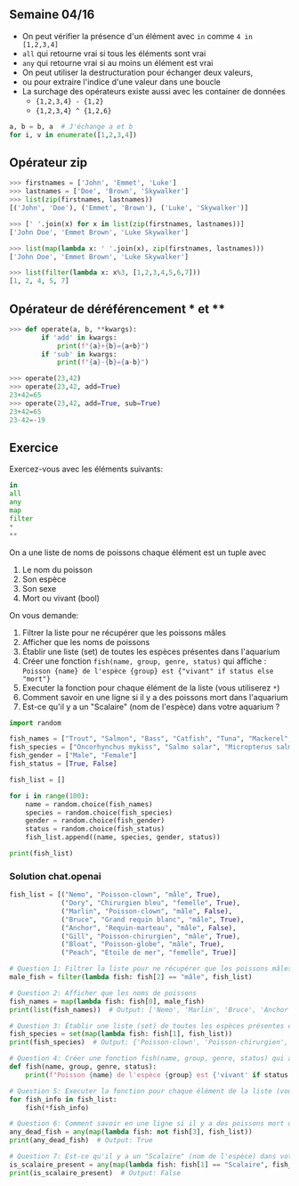 ## Semaine 04/16

- On peut vérifier la présence d'un élément avec `in` comme `4 in [1,2,3,4]`
- `all` qui retourne vrai si tous les éléments sont vrai
- `any` qui retourne vrai si au moins un élément est vrai
- On peut utiliser la destructuration pour échanger deux valeurs, 
- ou pour extraire l'indice d'une valeur dans une boucle 
- La surchage des opérateurs existe aussi avec les container de données
  - `{1,2,3,4} - {1,2}`
  - `{1,2,3,4} ^ {1,2,6}`

```python
a, b = b, a  # J'échange a et b
for i, v in enumerate([1,2,3,4])
```

## Opérateur zip

```python
>>> firstnames = ['John', 'Emmet', 'Luke']
>>> lastnames = ['Doe', 'Brown', 'Skywalker']
>>> list(zip(firstnames, lastnames))
[('John', 'Doe'), ('Emmet', 'Brown'), ('Luke', 'Skywalker')]

>>> [' '.join(x) for x in list(zip(firstnames, lastnames))]
['John Doe', 'Emmet Brown', 'Luke Skywalker']

>>> list(map(lambda x: ' '.join(x), zip(firstnames, lastnames)))
['John Doe', 'Emmet Brown', 'Luke Skywalker']

>>> list(filter(lambda x: x%3, [1,2,3,4,5,6,7]))
[1, 2, 4, 5, 7]
```

## Opérateur de déréférencement * et **

```python
>>> def operate(a, b, **kwargs):
        if 'add' in kwargs:
            print(f"{a}+{b}={a+b}")
        if 'sub' in kwargs:
            print(f"{a}-{b}={a-b}")

>>> operate(23,42)
>>> operate(23,42, add=True)
23+42=65
>>> operate(23,42, add=True, sub=True)
23+42=65
23-42=-19
```

## Exercice

Exercez-vous avec les éléments suivants:

```python
in 
all
any 
map
filter
*
**
```

On a une liste de noms de poissons chaque élément est un tuple avec 

1. Le nom du poisson
2. Son espèce
3. Son sexe
4. Mort ou vivant (bool)

On vous demande: 
1. Filtrer la liste pour ne récupérer que les poissons mâles
2. Afficher que les noms de poissons
3. Établir une liste (set) de toutes les espèces présentes dans l'aquarium
4. Créer une fonction `fish(name, group, genre, status)` qui affiche :
    `Poisson {name} de l'espèce {group} est {"vivant" if status else "mort"}`
5. Executer la fonction pour chaque élément de la liste (vous utiliserez `*`)
6. Comment savoir en une ligne si il y a des poissons mort dans l'aquarium
7. Est-ce qu'il y a un "Scalaire" (nom de l'espèce) dans votre aquarium ?

```python
import random

fish_names = ["Trout", "Salmon", "Bass", "Catfish", "Tuna", "Mackerel", "Sardine", "Haddock", "Halibut", "Cod"]
fish_species = ["Oncorhynchus mykiss", "Salmo salar", "Micropterus salmoides", "Ictalurus punctatus", "Thunnus albacares", "Scomber scombrus", "Sardina pilchardus", "Melanogrammus aeglefinus", "Hippoglossus hippoglossus", "Gadus morhua"]
fish_gender = ["Male", "Female"]
fish_status = [True, False]

fish_list = []

for i in range(100):
    name = random.choice(fish_names)
    species = random.choice(fish_species)
    gender = random.choice(fish_gender)
    status = random.choice(fish_status)
    fish_list.append((name, species, gender, status))

print(fish_list)
```

### Solution chat.openai

```python
fish_list = [("Nemo", "Poisson-clown", "mâle", True),
             ("Dory", "Chirurgien bleu", "femelle", True),
             ("Marlin", "Poisson-clown", "mâle", False),
             ("Bruce", "Grand requin blanc", "mâle", True),
             ("Anchor", "Requin-marteau", "mâle", False),
             ("Gill", "Poisson-chirurgien", "mâle", True),
             ("Bloat", "Poisson-globe", "mâle", True),
             ("Peach", "Etoile de mer", "femelle", True)]

# Question 1: Filtrer la liste pour ne récupérer que les poissons mâles
male_fish = filter(lambda fish: fish[2] == "mâle", fish_list)

# Question 2: Afficher que les noms de poissons
fish_names = map(lambda fish: fish[0], male_fish)
print(list(fish_names))  # Output: ['Nemo', 'Marlin', 'Bruce', 'Anchor', 'Gill', 'Bloat']

# Question 3: Établir une liste (set) de toutes les espèces présentes dans l'aquarium
fish_species = set(map(lambda fish: fish[1], fish_list))
print(fish_species)  # Output: {'Poisson-clown', 'Poisson-chirurgien', 'Chirurgien bleu', 'Etoile de mer', 'Requin-marteau', 'Grand requin blanc', 'Poisson-globe'}

# Question 4: Créer une fonction fish(name, group, genre, status) qui affiche : Poisson {name} de l'espèce {group} est {"vivant" if status else "mort"}
def fish(name, group, genre, status):
    print(f"Poisson {name} de l'espèce {group} est {'vivant' if status else 'mort'}")

# Question 5: Executer la fonction pour chaque élément de la liste (vous utiliserez *)
for fish_info in fish_list:
    fish(*fish_info)

# Question 6: Comment savoir en une ligne si il y a des poissons mort dans l'aquarium
any_dead_fish = any(map(lambda fish: not fish[3], fish_list))
print(any_dead_fish)  # Output: True

# Question 7: Est-ce qu'il y a un "Scalaire" (nom de l'espèce) dans votre aquarium ?
is_scalaire_present = any(map(lambda fish: fish[1] == "Scalaire", fish_list))
print(is_scalaire_present)  # Output: False
```
